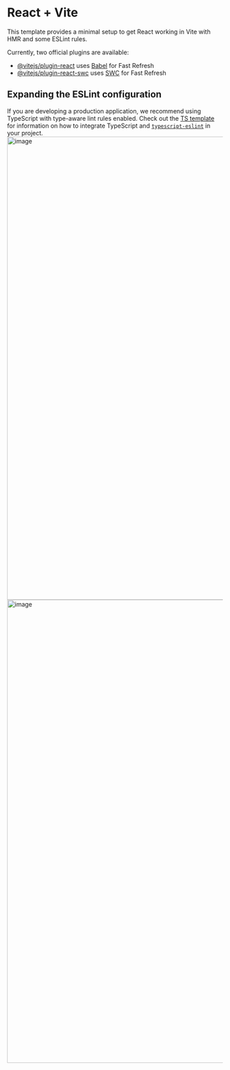 # React + Vite

This template provides a minimal setup to get React working in Vite with HMR and some ESLint rules.

Currently, two official plugins are available:

- [@vitejs/plugin-react](https://github.com/vitejs/vite-plugin-react/blob/main/packages/plugin-react) uses [Babel](https://babeljs.io/) for Fast Refresh
- [@vitejs/plugin-react-swc](https://github.com/vitejs/vite-plugin-react/blob/main/packages/plugin-react-swc) uses [SWC](https://swc.rs/) for Fast Refresh

## Expanding the ESLint configuration

If you are developing a production application, we recommend using TypeScript with type-aware lint rules enabled. Check out the [TS template](https://github.com/vitejs/vite/tree/main/packages/create-vite/template-react-ts) for information on how to integrate TypeScript and [`typescript-eslint`](https://typescript-eslint.io) in your project.
<img width="721" height="1079" alt="image" src="https://github.com/user-attachments/assets/b774fe76-bdb1-44ca-815f-c1d2ef476bb7" />
<img width="1689" height="1079" alt="image" src="https://github.com/user-attachments/assets/64ca62bd-a1bc-42dc-b26f-f710cccfbfea" />

